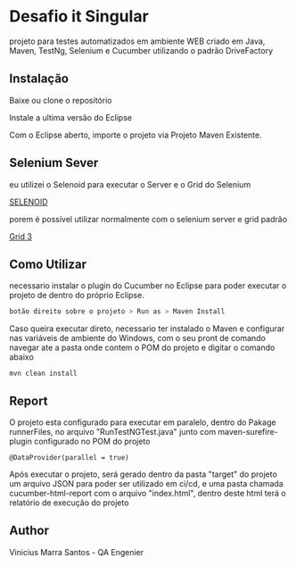 # Desafio it Singular

projeto para testes automatizados em ambiente WEB criado em Java, Maven, TestNg, Selenium e Cucumber utilizando o padrão DriveFactory

## Instalação

Baixe ou clone o repositório

Instale a ultima versão do Eclipse

Com o Eclipse aberto, importe o projeto via Projeto Maven Existente.

## Selenium Sever

eu utilizei o Selenoid para executar o Server e o Grid do Selenium

[SELENOID](https://aerokube.com/selenoid/latest/)

porem é possível utilizar normalmente com o selenium server e grid padrão

[Grid 3](https://www.selenium.dev/documentation/en/grid/grid_3/)


## Como Utilizar

necessario instalar o plugin do Cucumber no Eclipse para poder executar o projeto de dentro do próprio Eclipse.
```bash
botão direito sobre o projeto > Run as > Maven Install
```
Caso queira executar direto, necessario ter instalado o Maven e configurar nas variáveis de ambiente do Windows, com o seu pront de comando navegar ate a pasta onde contem o POM do projeto e digitar o comando abaixo

```maven
mvn clean install
```

## Report

O projeto esta configurado para executar em paralelo, dentro do Pakage runnerFiles, no arquivo "RunTestNGTest.java" junto com maven-surefire-plugin configurado no POM do projeto

```jav
@DataProvider(parallel = true)
```

Após executar o projeto, será gerado dentro da pasta "target" do projeto um arquivo JSON para poder ser utilizado em ci/cd, e uma pasta chamada cucumber-html-report com o arquivo "index.html", dentro deste html terá o relatório de execução do projeto

## Author

Vinicius Marra Santos - QA Engenier
